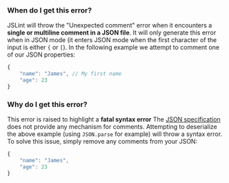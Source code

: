 <!---
{
    "titles": [
        "Unexpected comment"
    ],
    "tools": [
        "jslint"
    ],
    "tags": [
        "comment"
    ],
    "contributors": [
        "jallardice"
    ],
    "slugs": [
        "unexpected-comment"
    ]
}
-->

### When do I get this error?

JSLint will throw the "Unexpected comment" error when it encounters a **single or multiline comment in a JSON file**. It will only generate this error when in JSON mode (it enters JSON mode when the first character of the input is either `{` or `[`). In the following example we attempt to comment one of our JSON properties:

```javascript
{
    "name": "James", // My first name
    "age": 23
}
```

### Why do I get this error?

This error is raised to highlight a **fatal syntax error** The [JSON specification](http://json.org/) does not provide any mechanism for comments. Attempting to deserialize the above example (using `JSON.parse` for example) will throw a syntax error. To solve this issue, simply remove any comments from your JSON:

```javascript
{
    "name": "James",
    "age": 23
}
```
